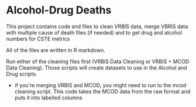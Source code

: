 # Alcohol-Drug Deaths

This project contains code and files to clean VRBIS data, merge VBRIS data with multiple cause of death files (if needed) and to get drug and alcohol numbers for CSTE metrics

All of the files are written in R markdown.  

Run either of the cleaning files first (VRBIS Data Cleaning or VRBIS + MCOD Data Cleaning). Those scripts will create datasets to use in the Alcohol and Drug scripts. 

- if you're merging VRBIS and MCOD, you might need to run to the mcod cleaning script. This code takes the MCOD data from the raw format and puts it into labelled columns
